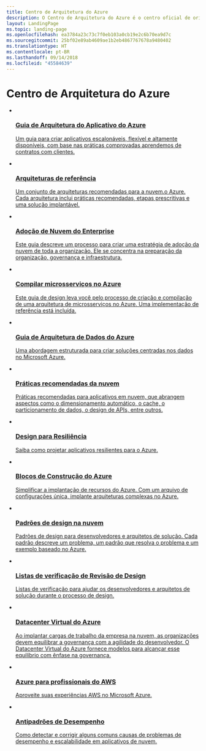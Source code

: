 ```yaml
---
title: Centro de Arquitetura do Azure
description: O Centro de Arquitetura do Azure é o centro oficial de orientação, plantas, padrões e práticas recomendados para criar soluções com o Microsoft Azure. Ele é curadoria pela equipe de padrões e práticas da Microsoft.
layout: LandingPage
ms.topic: landing-page
ms.openlocfilehash: ea3784a23c73c7f0eb103a0cb19e2c6b70ea9d7c
ms.sourcegitcommit: 25bf02e89ab4609ae1b2eb4867767678a9480402
ms.translationtype: HT
ms.contentlocale: pt-BR
ms.lasthandoff: 09/14/2018
ms.locfileid: "45584639"
---
```

# <a name="azure-architecture-center"></a>Centro de Arquitetura do Azure

<!-- main panel -->
<ul class="panelContent cardsC">
    <!-- A3G -->
    <li>
        <a href="/azure/architecture/guide">
            <div class="cardSize">
                <div class="cardPadding">
                    <div class="card">
                        <img src="_images/a3g-logo.svg" alt="" />
                        <div class="cardText">
                            <h3>Guia de Arquitetura do Aplicativo do Azure</h3>
                            <p> Um guia para criar aplicativos escalonáveis, flexível e altamente disponíveis, com base nas práticas comprovadas aprendemos de contratos com clientes.</p>
                        </div>
                    </div>
                </div>
            </div>
        </a>
    </li>
    <!-- Reference architectures -->
    <li>
        <a href="/azure/architecture/reference-architectures">
            <div class="cardSize">
                <div class="cardPadding">
                    <div class="card">
                        <img src="_images/reference-architectures.svg" alt="" />
                        <div class="cardText">
                            <h3>Arquiteturas de referência</h3>
                            <p>Um conjunto de arquiteturas recomendadas para a nuvem.o Azure. Cada arquitetura inclui práticas recomendadas, etapas prescritivas e uma solução implantável.</p>
                        </div>
                    </div>
                </div>
            </div>
        </a>
    </li>
    <!-- Cloud Adoption -->
    <li>
        <a href="/azure/architecture/cloud-adoption/">
            <div class="cardSize">
                <div class="cardPadding">
                    <div class="card">
                        <img src="_images/cloud-adoption.svg" alt="" />
                        <div class="cardText">
                            <h3>Adoção de Nuvem do Enterprise</h3>
                            <p>Este guia descreve um processo para criar uma estratégia de adoção da nuvem de toda a organização. Ele se concentra na preparação da organização, governança e infraestrutura.</p>
                        </div>
                    </div>
                </div>
            </div>
        </a>
    </li>
</ul>

<!-- Second panel -->
<ul class="panelContent cardsI">
    <!-- Microservices -->
    <li>
        <a href="/azure/architecture/microservices">
            <div class="cardSize">
                <div class="cardPadding">
                    <div class="card">
                        <div class="cardImageOuter">
                            <div class="cardImage">
                                <img src="_images/microservices.svg" alt="" />
                            </div>
                        </div>
                        <div class="cardText">
                            <h3>Compilar microsserviços no Azure</h3>
                            <p>Este guia de design leva você pelo processo de criação e compilação de uma arquitetura de microsserviços no Azure. Uma implementação de referência está incluída.</p>
                        </div>
                    </div>
                </div>
            </div>
        </a>
    </li>
    <!-- data guide -->
    <li>
        <a href="/azure/architecture/data-guide/">
            <div class="cardSize">
                <div class="cardPadding">
                    <div class="card">
                        <div class="cardImageOuter">
                            <div class="cardImage">
                                <img src="_images/data-guide.svg" alt=""  />
                            </div>
                        </div>
                        <div class="cardText">
                            <h3>Guia de Arquitetura de Dados do Azure</h3>
                            <p>Uma abordagem estruturada para criar soluções centradas nos dados no Microsoft Azure.</p>
                        </div>
                    </div>
                </div>
            </div>
        </a>
    </li>
    <!-- Best practices -->
    <li>
        <a href="/azure/architecture/best-practices/">
            <div class="cardSize">
                <div class="cardPadding">
                    <div class="card">
                        <div class="cardImageOuter">
                            <div class="cardImage">
                                <img src="_images/best-practices.svg" alt="" />
                            </div>
                        </div>
                        <div class="cardText">
                            <h3>Práticas recomendadas da nuvem</h3>
                            <p>Práticas recomendadas para aplicativos em nuvem, que abrangem aspectos como o dimensionamento automático, o cache, o particionamento de dados, o design de APIs, entre outros.</p>
                        </div>
                    </div>
                </div>
            </div>
        </a>
    </li>
    <!-- Resiliency -->
    <li>
        <a href="/azure/architecture/resiliency">
            <div class="cardSize">
                <div class="cardPadding">
                    <div class="card">
                        <div class="cardImageOuter">
                            <div class="cardImage">
                                <img src="_images/resiliency.svg" alt="" />
                            </div>
                        </div>
                        <div class="cardText">
                            <h3>Design para Resiliência</h3>
                            <p>Saiba como projetar aplicativos resilientes para o Azure.</p>
                        </div>
                    </div>
                </div>
            </div>
        </a>
    </li>
    <!-- Building blocks -->
    <li>
        <a href="https://github.com/mspnp/template-building-blocks/wiki">
            <div class="cardSize">
                <div class="cardPadding">
                    <div class="card">
                        <div class="cardImageOuter">
                            <div class="cardImage">
                                <img src="_images/azbb.svg" alt="" />
                            </div>
                        </div>
                        <div class="cardText">
                            <h3>Blocos de Construção do Azure</h3>
                            <p>Simplificar a implantação de recursos do Azure. Com um arquivo de configurações única, implante arquiteturas complexas no Azure.</p>
                        </div>
                    </div>
                </div>
            </div>
        </a>
    </li>
    <!-- design patterns -->
    <li>
        <a href="/azure/architecture/microservices">
            <div class="cardSize">
                <div class="cardPadding">
                    <div class="card">
                        <div class="cardImageOuter">
                            <div class="cardImage">
                                <img src="_images/cloud-design-patterns.svg" alt="" />
                            </div>
                        </div>
                        <div class="cardText">
                            <h3>Padrões de design na nuvem</h3>
                            <p>Padrões de design para desenvolvedores e arquitetos de solução. Cada padrão descreve um problema, um padrão que resolva o problema e um exemplo baseado no Azure.</p>
                        </div>
                    </div>
                </div>
            </div>
        </a>
    </li>
    <!-- Checklists -->
    <li>
        <a href="/azure/architecture/checklist/">
            <div class="cardSize">
                <div class="cardPadding">
                    <div class="card">
                        <div class="cardImageOuter">
                            <div class="cardImage">
                                <img src="_images/checklist.svg" alt="" />
                            </div>
                        </div>
                        <div class="cardText">
                            <h3>Listas de verificação de Revisão de Design</h3>
                            <p>Listas de verificação para ajudar os desenvolvedores e arquitetos de solução durante o processo de design.</p>
                        </div>
                    </div>
                </div>
            </div>
        </a>
    </li>
    <!-- Azure Virtual Datacenter -->
    <li>
        <a href="./vdc/index.md">
            <div class="cardSize">
                <div class="cardPadding">
                    <div class="card">
                        <div class="cardImageOuter">
                            <div class="cardImage">
                                <img src="_images/virtual-datacenter.svg" alt="" />
                            </div>
                        </div>
                        <div class="cardText">
                            <h3>Datacenter Virtual do Azure</h3>
                            <p>Ao implantar cargas de trabalho da empresa na nuvem, as organizações devem equilibrar a governança com a agilidade do desenvolvedor. O Datacenter Virtual do Azure fornece modelos para alcançar esse equilíbrio com ênfase na governança.</p>
                        </div>
                    </div>
                </div>
            </div>
        </a>
    </li>
        <!-- Azure for AWS Professionals -->
    <li>
        <a href="/azure/architecture/aws-professional">
            <div class="cardSize">
                <div class="cardPadding">
                    <div class="card">
                        <div class="cardImageOuter">
                            <div class="cardImage">
                                <img src="_images/aws-professional.svg" alt="" />
                            </div>
                        </div>
                        <div class="cardText">
                            <h3>Azure para profissionais do AWS</h3>
                            <p>Aproveite suas experiências AWS no Microsoft Azure.</p>
                        </div>
                    </div>
                </div>
            </div>
        </a>
    </li>
    <!-- Performance anti-practices -->
    <li>
        <a href="/azure/architecture/antipatterns">
            <div class="cardSize">
                <div class="cardPadding">
                    <div class="card">
                        <div class="cardImageOuter">
                            <div class="cardImage">
                                <img src="_images/performance.svg" alt="" />
                            </div>
                        </div>
                        <div class="cardText">
                            <h3>Antipadrões de Desempenho</h3>
                            <p>Como detectar e corrigir alguns comuns causas de problemas de desempenho e escalabilidade em aplicativos de nuvem.</p>
                        </div>
                    </div>
                </div>
            </div>
        </a>
    </li>
</ul>
